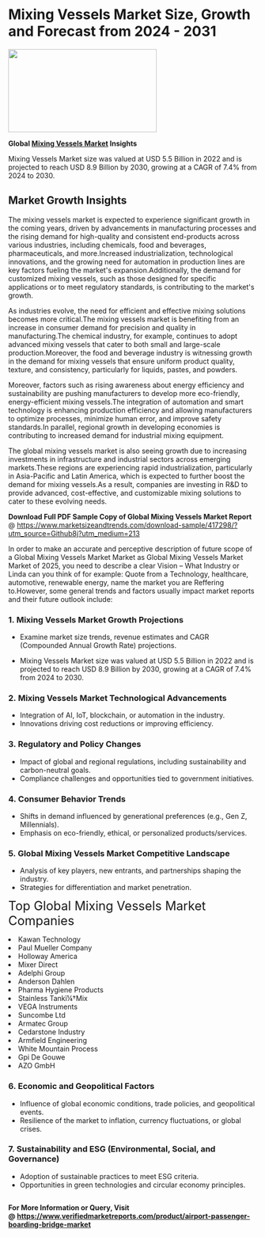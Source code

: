 <H1>Mixing Vessels Market Size, Growth and Forecast from 2024 - 2031</H1><img class="aligncenter size-medium wp-image-584254" src="https://thirdeyenews.in/wp-content/uploads/2024/09/Global-Market-Research-300x168.jpeg" alt="" width="300" height="168" /><p><strong>Global&nbsp;<a href="https://www.marketsizeandtrends.com/download-sample/417298/?utm_source=Github8j?utm_medium=213">Mixing Vessels Market</a> Insights</strong></p><p>Mixing Vessels Market size was valued at USD 5.5 Billion in 2022 and is projected to reach USD 8.9 Billion by 2030, growing at a CAGR of 7.4% from 2024 to 2030.</p><p><h2>Market Growth Insights</h2> <p>The mixing vessels market is expected to experience significant growth in the coming years, driven by advancements in manufacturing processes and the rising demand for high-quality and consistent end-products across various industries, including chemicals, food and beverages, pharmaceuticals, and more.Increased industrialization, technological innovations, and the growing need for automation in production lines are key factors fueling the market's expansion.Additionally, the demand for customized mixing vessels, such as those designed for specific applications or to meet regulatory standards, is contributing to the market's growth.</p> <p>As industries evolve, the need for efficient and effective mixing solutions becomes more critical.The mixing vessels market is benefiting from an increase in consumer demand for precision and quality in manufacturing.The chemical industry, for example, continues to adopt advanced mixing vessels that cater to both small and large-scale production.Moreover, the food and beverage industry is witnessing growth in the demand for mixing vessels that ensure uniform product quality, texture, and consistency, particularly for liquids, pastes, and powders.</p> <p>Moreover, factors such as rising awareness about energy efficiency and sustainability are pushing manufacturers to develop more eco-friendly, energy-efficient mixing vessels.The integration of automation and smart technology is enhancing production efficiency and allowing manufacturers to optimize processes, minimize human error, and improve safety standards.In parallel, regional growth in developing economies is contributing to increased demand for industrial mixing equipment.</p> <p>The global mixing vessels market is also seeing growth due to increasing investments in infrastructure and industrial sectors across emerging markets.These regions are experiencing rapid industrialization, particularly in Asia-Pacific and Latin America, which is expected to further boost the demand for mixing vessels.As a result, companies are investing in R&D to provide advanced, cost-effective, and customizable mixing solutions to cater to these evolving needs.</p> <p><span class=""><strong>Download Full PDF Sample Copy of Global Mixing Vessels Market Report</strong> @ <a href="https://www.marketsizeandtrends.com/download-sample/417298/?utm_source=Github8j?utm_medium=213" target="_blank">https://www.marketsizeandtrends.com/download-sample/417298/?utm_source=Github8j?utm_medium=213</a></span></p><p>In order to make an accurate and perceptive description of future scope of a Global&nbsp;Mixing Vessels Market Market as Global&nbsp;Mixing Vessels Market Market of 2025, you need to describe a clear Vision &ndash; What Industry or Linda can you think of for example: Quote from a Technology, healthcare, automotive, renewable energy, name the market you are Reffering to.However, some general trends and factors usually impact market reports and their future outlook include:</p><h3>1.&nbsp;<strong>Mixing Vessels Market Growth Projections</strong></h3><ul><li>Examine market size trends, revenue estimates and CAGR (Compounded Annual Growth Rate) projections.</li><li><p>Mixing Vessels Market size was valued at USD 5.5 Billion in 2022 and is projected to reach USD 8.9 Billion by 2030, growing at a CAGR of 7.4% from 2024 to 2030.</p></li></ul><h3>2.&nbsp;<strong>Mixing Vessels Market Technological Advancements</strong></h3><ul><li>Integration of AI, IoT, blockchain, or automation in the industry.</li><li>Innovations driving cost reductions or improving efficiency.</li></ul><h3>3.&nbsp;<strong>Regulatory and Policy Changes</strong></h3><ul><li>Impact of global and regional regulations, including sustainability and carbon-neutral goals.</li><li>Compliance challenges and opportunities tied to government initiatives.</li></ul><h3>4.&nbsp;<strong>Consumer Behavior Trends</strong></h3><ul><li>Shifts in demand influenced by generational preferences (e.g., Gen Z, Millennials).</li><li>Emphasis on eco-friendly, ethical, or personalized products/services.</li></ul><h3>5.&nbsp;<strong>Global Mixing Vessels Market Competitive Landscape</strong></h3><ul><li>Analysis of key players, new entrants, and partnerships shaping the industry.</li><li>Strategies for differentiation and market penetration.</li></ul><p data-pm-slice="1 1 []"><span style="color: inherit; font-family: inherit; font-size: 25px;">Top Global Mixing Vessels Market Companies</span></p><div class="" data-test-id=""><p><li>Kawan Technology</li><li> Paul Mueller Company</li><li> Holloway America</li><li> Mixer Direct</li><li> Adelphi Group</li><li> Anderson Dahlen</li><li> Pharma Hygiene Products</li><li> Stainless Tankï¼†Mix</li><li> VEGA Instruments</li><li> Suncombe Ltd</li><li> Armatec Group</li><li> Cedarstone Industry</li><li> Armfield Engineering</li><li> White Mountain Process</li><li> Gpi De Gouwe</li><li> AZO GmbH</li></p></div><h3>6.&nbsp;<strong>Economic and Geopolitical Factors</strong></h3><ul><li>Influence of global economic conditions, trade policies, and geopolitical events.</li><li>Resilience of the market to inflation, currency fluctuations, or global crises.</li></ul><h3>7.&nbsp;<strong>Sustainability and ESG (Environmental, Social, and Governance)</strong></h3><ul><li>Adoption of sustainable practices to meet ESG criteria.</li><li>Opportunities in green technologies and circular economy principles.</li></ul><h2><strong style="font-size: 14px;">For More Information or Query, Visit @&nbsp;</strong><a style="background-color: #ffffff; font-size: 14px;" href="https://www.marketsizeandtrends.com/report/mixing-vessels-market/" target="_blank">https://www.verifiedmarketreports.com/product/airport-passenger-boarding-bridge-market</a></h2>